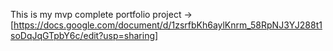 This is my mvp complete portfolio project -> [https://docs.google.com/document/d/1zsrfbKh6aylKnrm_58RpNJ3YJ288t1soDqJqGTpbY6c/edit?usp=sharing]
